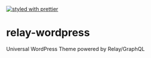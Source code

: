 [![styled with prettier](https://img.shields.io/badge/styled_with-prettier-ff69b4.svg)](https://github.com/prettier/prettier)

# relay-wordpress
Universal WordPress Theme powered by Relay/GraphQL
